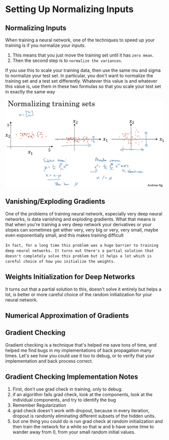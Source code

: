 # Setting Up Normalizing Inputs


## Normalizing Inputs
When training a neural network, one of the techniques to speed up your training is if you normalize your inputs.

1. This means that you just move the training set until it has `zero mean`. 
2. Then the second step is to `normalize the variances`.

If you use this to scale your training data, then use the same mu and sigma to normalize your test set. In particular, you don't want to normalize the training set and a test set differently. Whatever this value is and whatever this value is, use them in these two formulas so that you scale your test set in exactly the same way

![alt text](image-2.png)


## Vanishing/Exploding Gradients
One of the problems of training neural network, especially very deep neural networks, is data vanishing and exploding gradients. What that means is that when you're training a very deep network your derivatives or your slopes can sometimes get either very, very big or very, very small, maybe even exponentially small, and this makes training difficult

`In fact, for a long time this problem was a huge barrier to training deep neural networks. It turns out there's a partial solution that doesn't completely solve this problem but it helps a lot which is careful choice of how you initialize the weights. `

## Weights Initialization for Deep Networks
It turns out that a partial solution to this, doesn't solve it entirely but helps a lot, is better or more careful choice of the random initialization for your neural network.

## Numerical Approximation of Gradients


## Gradient Checking
Gradient checking is a technique that's helped me save tons of time, and helped me find bugs in my implementations of back propagation many times. Let's see how you could use it too to debug, or to verify that your implementation and back process correct. 

## Gradient Checking Implementation Notes

1. First, don't use grad check in training, only to debug.
2.  if an algorithm fails grad check, look at the components, look at the individual components, and try to identify the bug
3. Remember Regularization
4.  grad check doesn't work with dropout, because in every iteration, dropout is randomly eliminating different subsets of the hidden units.
5.  but one thing you could do is run grad check at random initialization and then train the network for a while so that w and b have some time to wander away from 0, from your small random initial values. 


